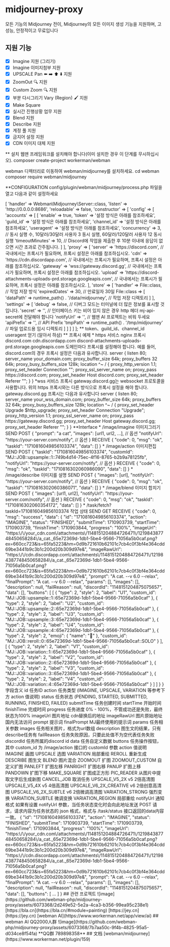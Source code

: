 # midjourney-proxy
모든 기능의 Midjourney 전이, Midjourney의 모든 이미지 생성 기능을 지원하며, 고성능, 안정적이고 무료입니다


## 지원 기능

- [x] Imagine 지원 (그리기)
- [x] Imagine 이미지첨부 지원
- [x] UPSCALE  Pan ⬅️ ➡️ ⬆️ ⬇️ 지원
- [x] ZoomOut 🔍 지원
- [x] Custom Zoom 🔍 지원
- [x] 부분 다시그리기 Vary (Region) 🖌 지원
- [x] Make Square
- [x] 실시간 진행상황 업무 지원
- [x] Blend 지원
- [x] Describe 지원
- [x] 계정 풀 지원
- [x] 금지어 설정 지원
- [x] CDN 이미지 대체 지원

** 설치
웹맨 프레임워크를 설치해야 합니다(이미 설치한 경우 이 단계를 무시하십시오).
composer create-project workerman/webman

webman 디렉터리로 이동하여 webman/midjourney를 설치하세요.
cd webman
composer require webman/midjourney

**CONFIGURATION
config/plugin/webman/midjourney/process.php 파일을 열고 다음과 같이 설정하세요
<?php

use Webman\Midjourney\TaskStore\File;

return [
    'server' => [
        'handler' => Webman\Midjourney\Server::class,
        'listen' => 'http://0.0.0.0:8686',
        'reloadable' => false,
        'constructor' => [
            'config' => [
                'accounts' => [
                    [
                        'enable' => true,
                        'token' => '설정 방식은 아래를 참조하세요',
                        'guild_id' => '설정 방식은 아래를 참조하세요',
                        'channel_id' => '설정 방식은 아래를 참조하세요',
                        'useragent' => '설정 방식은 아래를 참조하세요',
                        'concurrency' => 3, // 동시 실행 수, 10달러/30달러 사용자 3 동시 실행, 60달러/120달러 사용자 12 동시 실행
                        'timeoutMinutes' => 10, // Discord에 작업을 제출한 후 10분 이내에 응답이 없으면 시간 초과로 간주됩니다.
                    ]
                ],
                'proxy' => [
                    'server' => 'https://discord.com',      // 국내에서는 프록시가 필요하며, 프록시 설정은 아래를 참조하십시오.
                    'cdn' => 'https://cdn.discordapp.com',  // 국내에서는 프록시가 필요하며, 프록시 설정은 아래를 참조하십시오.
                    'gateway' => 'wss://gateway.discord.gg', // 국내에서는 프록시가 필요하며, 프록시 설정은 아래를 참조하십시오.
                    'upload' => 'https://discord-attachments-uploads-prd.storage.googleapis.com', // 국내에서는 프록시가 필요하며, 프록시 설정은 아래를 참조하십시오.
                ],
                'store' => [
                    'handler' => File::class, // 작업 저장 방식
                    'expiredDates' => 30, // 만료일자 30일
                    File::class => [
                        'dataPath' => runtime_path() . '/data/midjourney', // 작업 저장 디렉토리
                    ]
                ],
                'settings' => [
                    'debug' => false,  // 디버그 모드는 터미널에 더 많은 정보를 표시할 것입니다.
                    'secret' => '',    // 인터페이스 키는 비어 있지 않은 경우 http 헤더 mj-api-secret에 전달해야 합니다
                    'notifyUrl' => '', // 웹맨 AI 프로젝트는 비워 두세요
                    'apiPrefix' => '', // API Prefix
                    'tmpPath' => runtime_path() . '/tmp/midjourney' // 파일 업로드용 임시 디렉토리
                ]
            ]
        ]
    ]
];

** token、guild_id、channel_id useragent 얻기 (알아서 하삼)
** 프록시 예제
* https 서비스 nginx 프록시
discord.com cdn.discordapp.com discord-attachments-uploads-prd.storage.googleapis.com 도메인마다 프록시를 설정해야 합니다. 예를 들어, discord.com의 경우 프록시 설정은 다음과 유사합니다.
server {
  listen 80;
  server_name your_domain.com;
  proxy_buffer_size  64k;
  proxy_buffers   32 64k;
  proxy_busy_buffers_size 128k;
  location ^~ / {
    proxy_http_version 1.1;
    proxy_set_header Connection "";
    proxy_ssl_server_name on;
    proxy_pass https://discord.com;
    proxy_set_header Host discord.com;
    proxy_set_header Referer "";
  }
}

*wss 서비스 프록시
gateway.discord.gg는 websocket 프로토콜을 사용합니다. 위의 https 프록시와는 다른 방식으로 프록시 설정을 해야 합니다. gateway.discord.gg 프록시는 다음과 유사합니다
server {
  listen 80;
  server_name your_wss_domain.com;
  proxy_buffer_size  64k;
  proxy_buffers   32 64k;
  proxy_busy_buffers_size 128k;

  location ^~ / {
    proxy_set_header Upgrade $http_upgrade;
    proxy_set_header Connection "Upgrade";
    proxy_http_version 1.1;
    proxy_ssl_server_name on;
    proxy_pass https://gateway.discord.gg;
    proxy_set_header Host gateway.discord.gg;
    proxy_set_header Referer "";
  }
}

**Interface
* /image/imagine 이미지그리기
 SEND POST
{
  "prompt": "a cat",
  "images": [url1, url2, ...], // 옵션
  "notifyUrl": "https://your-server.com/notify", // 옵션
}

RECEIVE
{
  "code": 0,
  "msg": "ok",
  "taskId": "1710816049856103374",
  "data": []
}

* /image/action  이미지편집
 SEND POST
{
    "taskId": "1710816049856103374",
    "customId": "MJ::JOB::upsample::1::749b4d14-75ec-4f16-8765-b2b9a78125fb",
    "notifyUrl": "https://your-server.com/notify", // 옵션
}

RECEIVE
{
  "code": 0,
  "msg": "ok",
  "taskId": "1710816302060986090",
  "data": []
}

* /image/describe  이미지를 설명
 SEND POST
{
    "images": [url],
    "notifyUrl": "https://your-server.com/notify", // 옵션
}

RECEIVE
{
  "code": 0,
  "msg": "ok",
  "taskId": "1710816302060386071",
  "data": []
}

* /image/blend 이미지 합치기
 SEND POST
{
    "images": [url1, url2],
    "notifyUrl": "https://your-server.com/notify", // 옵션
}

RECEIVE
{
  "code": 0,
  "msg": "ok",
  "taskId": "1710816302060354172",
  "data": []
}

* /task/fetch?taskId=1710816049856103374 작업 상태
SEND GET
RECEIVE
{
  "code": 0,
  "msg": "success",
  "data": {
    "id": "1710816049856103374",
    "action": "IMAGINE",
    "status": "FINISHED",
    "submitTime": 1710903739,
    "startTime": 1710903739,
    "finishTime": 1710903844,
    "progress": "100%",
    "imageUrl": "https:\/\/your_cdn.com\/attachments\/1148151204884726471\/121984387748450658284\/a_cat._65e72369d-1db1-5be4-9566-71056a5b0caf.png?ex=660cc723&is=65fa5223&hm=0d9b721610b62101c7cb4c0f3bf4e364cdd69be3441b9c3b1c200d20b309d97e&",
    "imageRawUrl": "https:\/\/cdn.discordapp.com\/attachments\/1148151204884726471\/121984387748450658284\/a_cat._65e72369d-1db1-5be4-9566-71056a5b0caf.png?ex=660cc723&is=65fa5223&hm=0d9b721610b62101c7cb4c0f3bf4e364cdd69be3441b9c3b1c200d20b309d97e&",
    "prompt": "A cat. --v 6.0 --relax",
    "finalPrompt": "A cat. --v 6.0 --relax",
    "params": [],
    "images": [],
    "description": null,
    "failReason": null,
    "discordId": "1148151204875075657",
    "data": [],
    "buttons": [
      [
        {
          "type": 2,
          "style": 2,
          "label": "U1",
          "custom_id": "MJ::JOB::upsample::1::65e72369d-1db1-5be4-9566-71056a5b0caf"
        },
        {
          "type": 2,
          "style": 2,
          "label": "U2",
          "custom_id": "MJ::JOB::upsample::2::65e72369d-1db1-5be4-9566-71056a5b0caf"
        },
        {
          "type": 2,
          "style": 2,
          "label": "U3",
          "custom_id": "MJ::JOB::upsample::3::65e72369d-1db1-5be4-9566-71056a5b0caf"
        },
        {
          "type": 2,
          "style": 2,
          "label": "U4",
          "custom_id": "MJ::JOB::upsample::4::65e72369d-1db1-5be4-9566-71056a5b0caf"
        },
        {
          "type": 2,
          "style": 2,
          "emoji": {
            "name": "🔄"
          },
          "custom_id": "MJ::JOB::reroll::0::65e72369d-1db1-5be4-9566-71056a5b0caf::SOLO"
        }
      ],
      [
        {
          "type": 2,
          "style": 2,
          "label": "V1",
          "custom_id": "MJ::JOB::variation::1::65e72369d-1db1-5be4-9566-71056a5b0caf"
        },
        {
          "type": 2,
          "style": 2,
          "label": "V2",
          "custom_id": "MJ::JOB::variation::2::65e72369d-1db1-5be4-9566-71056a5b0caf"
        },
        {
          "type": 2,
          "style": 2,
          "label": "V3",
          "custom_id": "MJ::JOB::variation::3::65e72369d-1db1-5be4-9566-71056a5b0caf"
        },
        {
          "type": 2,
          "style": 2,
          "label": "V4",
          "custom_id": "MJ::JOB::variation::4::65e72369d-1db1-5be4-9566-71056a5b0caf"
        }
      ]
    ]
  }
}

字段含义

id 任务ID
action 任务类型 (IMAGINE, UPSCALE, VARIATION 等参考下方 action 值说明)
status 任务状态 (PENDING, STARTED, SUBMITTED, RUNNING, FINISHED, FAILED)
submitTime 任务创建时间
startTime 开始时间
finishTime 完成时间
progress 任务进度 0% - 100%，不管成功还是失败，最终状态为100%
imageUrl 图片地址 cdn替换后的地址
imageRawUrl 图片原始地址 国内无法访问
prompt 提示词
finalPrompt MJ最终使用的提示词
params 任务相关参数
images 任务相关图片，格式为url数组
description 图生文的结果，只有describe任务有
failReason 任务失败原因，只要此处值不为空代表任务失败
discordId 任务所属的discord id
data 任务自定义数据
buttons 任务操作按钮，其中 custom_id 为 /image/action 接口的 customId 参数
action 值说明

IMAGINE 画图
UPSCALE 选图
VARIATION 局部重绘
REROLL 重新生成
DESCRIBE 图生文
BLEND 图片混合
ZOOMOUT 扩图
ZOOMOUT_CUSTOM 自定义扩图
PANLEFT 扩图左移
PANRIGHT 扩图右移
PANUP 扩图上移
PANDOWN 扩图下移
MAKE_SQUARE 扩图成正方形
PIC_READER 从图片中提取文字后生成新图
CANCEL_JOB 取消任务
UPSCALE_V5_2X v5 2倍高清图
UPSCALE_V5_4X v5 4倍高清图
UPSCALE_V6_2X_CREATIVE v6 2倍创意高清图
UPSCALE_V6_2X_SUBTLE v6 2倍微调高清图
VARIATION_STRONG 强烈变换
VARIATION_SUBTLE 微调变换
VARIATION_REGION 局部重绘
notifyUrl 通知格式
如果有设置 notifyUrl 参数，当任务状态变化时会向此地址发送 POST 请求，请求内容为任务状态的 json 格式，格式与 /task/status 接口返回的data内容一致。

{
    "id": "1710816049856103374",
    "action": "IMAGINE",
    "status": "FINISHED",
    "submitTime": 1710903739,
    "startTime": 1710903739,
    "finishTime": 1710903844,
    "progress": "100%",
    "imageUrl": "https:\/\/your_cdn.com\/attachments\/1148151204884726471\/121984387748450658284\/a_cat._65e72369d-1db1-5be4-9566-71056a5b0caf.png?ex=660cc723&is=65fa5223&hm=0d9b721610b62101c7cb4c0f3bf4e364cdd69be3441b9c3b1c200d20b309d97e&",
    "imageRawUrl": "https:\/\/cdn.discordapp.com\/attachments\/1148151204884726471\/121984387748450658284\/a_cat._65e72369d-1db1-5be4-9566-71056a5b0caf.png?ex=660cc723&is=65fa5223&hm=0d9b721610b62101c7cb4c0f3bf4e364cdd69be3441b9c3b1c200d20b309d97e&",
    "prompt": "A cat. --v 6.0 --relax",
    "finalPrompt": "A cat. --v 6.0 --relax",
    "params": [],
    "images": [],
    "description": null,
    "failReason": null,
    "discordId": "1148151204875075657",
    "data": [],
    "buttons": [
       ...
    ]
  }

## 관련 프로젝트
![image](https://github.com/webman-php/midjourney-proxy/assets/6073368/2d249e52-5e2a-4ca3-b356-99ea95c238e1)



  [https://bla.cn](https://bla.cn/#module=painting)  
  [https://jey.cn](https://jey.cn)  
  [webman AI](https://www.workerman.net/app/view/ai)  

## webman AI QQ2000人群
![image](https://github.com/webman-php/midjourney-proxy/assets/6073368/7b7aa50c-9f4b-4825-95a5-d034ce8f54fa)

**QQ群 789898358**

## 文档
[webman/midjourney](https://www.workerman.net/plugin/159)
